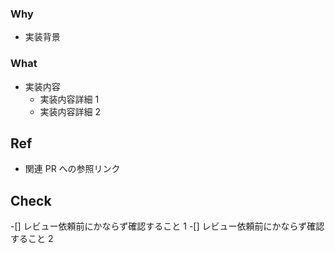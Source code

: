 ### Why

- 実装背景

### What

- 実装内容
  - 実装内容詳細 1
  - 実装内容詳細 2

## Ref

- 関連 PR への参照リンク

## Check

-[] レビュー依頼前にかならず確認すること 1
-[] レビュー依頼前にかならず確認すること 2

